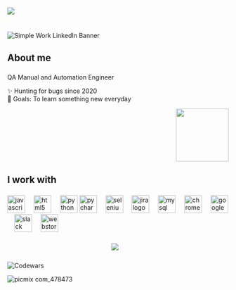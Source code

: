 <h1 align="center"></h1>
<img src="https://capsule-render.vercel.app/api?type=waving&height=246&color=gradient&text=Hi%20there&reversal=false&animation=twinkling"/>

<h1 align="center"></h1>

![Simple Work LinkedIn Banner](https://github.com/TatsianaLentz/TatsianaLentz/assets/167602491/09edbb47-50a8-4172-8a4f-8284fc1a1586)



###

<h2 align="left">About me</h2>

###
<p align="left">QA Manual and Automation Engineer</p>
<p align="left">✨ Hunting for  bugs since 2020<br>🎯 Goals: To learn something new everyday</p>
<p align="right">
 <img src="https://github.com/TatsianaLentz/TatsianaLentz/assets/167602491/1df3de02-17b3-4027-9d95-c22ccaaacc06"width="120">
 

</p>


<h2 align="left">I work with</h2>

###

<div align="left">
  <img src="https://cdn.jsdelivr.net/gh/devicons/devicon/icons/javascript/javascript-original.svg" height="40" alt="javascript logo"  />
  <img width="12" />
  <img src="https://cdn.jsdelivr.net/gh/devicons/devicon/icons/html5/html5-original.svg" height="40" alt="html5 logo"  />
  <img width="12" />
  <img src="https://cdn.jsdelivr.net/gh/devicons/devicon/icons/python/python-original.svg" height="40" alt="python logo"  />
  <img src="https://cdn.jsdelivr.net/gh/devicons/devicon/icons/pycharm/pycharm-original.svg" height="40" alt="pycharm logo"  />
  <img width="12" />
  <img src="https://cdn.jsdelivr.net/gh/devicons/devicon/icons/selenium/selenium-original.svg" height="40" alt="selenium logo"  />
  <img width="12" />
  <img src="https://cdn.jsdelivr.net/gh/devicons/devicon/icons/jira/jira-original.svg" height="40" alt="jira logo"  />
  <img width="12" />
  <img src="https://cdn.jsdelivr.net/gh/devicons/devicon/icons/mysql/mysql-original.svg" height="40" alt="mysql logo"  />
  <img width="12" />
  <img src="https://cdn.jsdelivr.net/gh/devicons/devicon/icons/chrome/chrome-original.svg" height="40" alt="chrome logo"  />
  <img width="12" />
  <img src="https://cdn.jsdelivr.net/gh/devicons/devicon/icons/google/google-original.svg" height="40" alt="google logo"  />
  <img width="12" />
  <img src="https://cdn.jsdelivr.net/gh/devicons/devicon/icons/slack/slack-original.svg" height="40" alt="slack logo"  />
  <img width="12" />
  <img src="https://cdn.jsdelivr.net/gh/devicons/devicon/icons/webstorm/webstorm-original.svg" height="40" alt="webstorm logo"  />


  



</div>

###

<div align="center">
  <img src="https://github.com/TatsianaLentz/TatsianaLentz/assets/167602491/4aea4a17-df40-4d8f-8378-07b4a3d7dd51)"  />
  <img width="10" />
</div>

###
![Codewars](https://github.r2v.ch/codewars?user=TatsianaL&name=true&theme=gradient_light&stroke=%23b362ff)

![picmix com_478473](https://github.com/TatsianaLentz/TatsianaLentz/assets/167602491/70d889c7-b30b-4466-81bc-9e8499515945)

